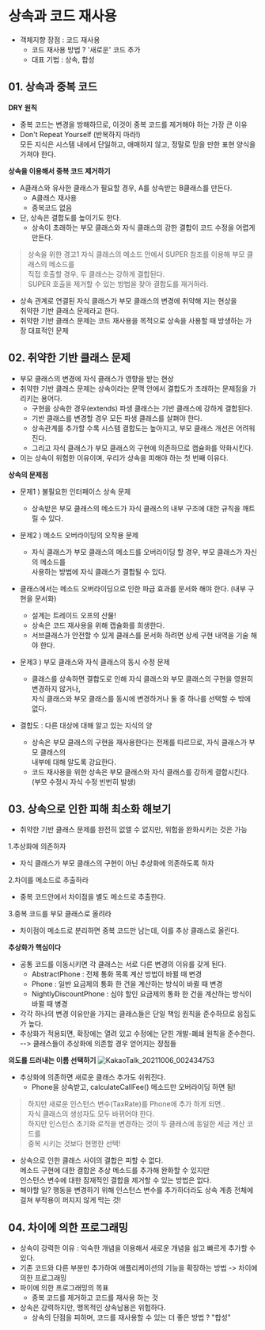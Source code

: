 # 상속과 코드 재사용
- 객체지향 장점 : 코드 재사용
  - 코드 재사용 방법 ? '새로운' 코드 추가
  - 대표 기법 : 상속, 합성

## 01. 상속과 중복 코드
**DRY 원칙**
- 중복 코드는 변경을 방해하므로, 이것이 중복 코드를 제거해야 하는 가장 큰 이유
- Don't Repeat Yourself (반복하지 마라!)  
  모든 지식은 시스템 내에서 단일하고, 애매하지 않고, 정말로 믿을 만한 표현 양식을 가져야 한다.

**상속을 이용해서 중복 코드 제거하기**
- A클래스와 유사한 클래스가 필요할 경우, A를 상속받는 B클래스를 만든다.
  - A클래스 재사용
  - 중복코드 없음
- 단, 상속은 결합도를 높이기도 한다.
  - 상속이 초래하는 부모 클래스와 자식 클래스의 강한 결합이 코드 수정을 어렵게 만든다.

> 상속을 위한 경고1
> 자식 클래스의 메소드 안에서 SUPER 참조를 이용해 부모 클래스의 메소드를  
> 직접 호출할 경우, 두 클래스는 강하게 결합된다.  
> SUPER 호출을 제거할 수 있는 방법을 찾아 결합도를 재거하라.

- 상속 관계로 연결된 자식 클래스가 부모 클래스의 변경에 취약해 지는 현상을  
  취약한 기반 클래스 문제라고 한다.
- 취약한 기반 클래스 문제는 코드 재사용을 목적으로 상속을 사용할 때 방생하는 가장 대표적인 문제

## 02. 취약한 기반 클래스 문제
- 부모 클래스의 변경에 자식 클래스가 영향을 받는 현상
- 취약한 기반 클래스 문제는 상속이라는 문맥 안에서 결합도가 초래하는 문제점을 가리키는 용어다.
  - 구현을 상속한 경우(extends) 파생 클래스는 기반 클래스에 강하게 결합된다.
  - 기반 클래스를 변경할 경우 모든 파생 클래스를 살펴야 한다.
  - 상속관계를 추가할 수록 시스템 결합도는 높아지고, 부모 클래스 개선은 어려워 진다.
  - 그리고 자식 클래스가 부모 클래스의 구현에 의존하므로 캡슐화를 약화시킨다.
- 이는 상속이 위험한 이유이며, 우리가 상속을 피해야 하는 첫 번째 이유다.

**상속의 문제점**
- 문제1 ) 불필요한 인터페이스 상속 문제
  - 상속받은 부모 클래스의 메소드가 자식 클래스의 내부 구조에 대한 규칙을 깨트릴 수 있다.
- 문제2 ) 메소드 오버라이딩의 오작용 문제
  - 자식 클래스가 부모 클래스의 메소드를 오버라이딩 할 경우, 부모 클래스가 자신의 메소드를  
   사용하는 방법에 자식 클래스가 결합될 수 있다.

- 클래스에서는 메소드 오버라이딩으로 인한 파급 효과를 문서화 해야 한다. (내부 구현을 문서화)
  - 설계는 트레이드 오프의 산물!
  - 상속은 코드 재사용을 위해 캡슐화를 희생한다.
  - 서브클래스가 안전할 수 있게 클래스를 문서화 하려면 상세 구현 내역을 기술 해야 한다.

- 문제3 ) 부모 클래스와 자식 클래스의 동시 수정 문제
  - 클래스를 상속하면 결합도로 인해 자식 클래스와 부모 클래스의 구현을 영원히 변경하지 않거나,  
    자식 클래스와 부모 클래스를 동시에 변경하거나 둘 중 하나를 선택할 수 밖에 없다.

- 결합도 : 다른 대상에 대해 알고 있는 지식의 양
  - 상속은 부모 클래스의 구현을 재사용한다는 전제를 따르므로, 자식 클래스가 부모 클래스의  
    내부에 대해 알도록 강요한다.
  - 코드 재사용을 위한 상속은 부모 클래스와 자식 클래스를 강하게 결합시킨다.  
    (부모 수정시 자식 수정 빈번히 발생)

## 03. 상속으로 인한 피해 최소화 해보기
- 취약한 기반 클래스 문제를 완전히 없앨 수 없지만, 위험을 완화시키는 것은 가능

1.추상화에 의존하자
- 자식 클래스가 부모 클래스의 구현이 아닌 추상화에 의존하도록 하자

2.차이를 메소드로 추출하라
- 중복 코드안에서 차이점을 별도 메소드로 추출한다.

3.중복 코드를 부모 클래스로 올려라
- 차이점이 메소드로 분리하면 중복 코드만 남는데, 이를 추상 클래스로 올린다.

**추상화가 핵심이다**
- 공통 코드를 이동시키면 각 클래스는 서로 다른 변경의 이유를 갖게 된다.
  - AbstractPhone : 전체 통화 목록 계산 방법이 바뀔 때 변경
  - Phone : 일반 요금제의 통화 한 건을 계산하는 방식이 바뀔 때 변경
  - NightlyDiscountPhone : 심야 할인 요금제의 통화 한 건을 계산하는 방식이 바뀔 때 병경
- 각각 하나의 변경 이유만을 가지는 클래스들은 단일 책임 원칙을 준수하므로 응집도가 높다.
- 추상화가 적용되면, 확장에는 열려 있고 수정에는 닫힌 개발-폐쇄 원칙을 준수한다.
  --> 클래스들이 추상화에 의존할 경우 얻어지는 장점들

**의도를 드러내는 이름 선택하기**
![KakaoTalk_20211006_002434753](https://user-images.githubusercontent.com/67268117/136053819-95ff3002-5a2b-45a6-8e95-7abec95877e2.jpg)
- 추상화에 의존하면 새로운 클래스 추가도 쉬워진다.
  - Phone을 상속받고, calculateCallFee() 메소드만 오버라이딩 하면 됨!

> 하지만 새로운 인스턴스 변수(TaxRate)를 Phone에 추가 하게 되면..  
> 자식 클래스의 생성자도 모두 바뀌어야 한다.  
> 하지만 인스턴스 초기화 로직을 변경하는 것이 두 클래스에 동일한 세금 계산 코드를  
> 중복 시키는 것보다 현명한 선택!

- 상속으로 인한 클래스 사이의 결합은 피할 수 없다.  
  메소드 구현에 대한 결합은 추상 메소드를 추가해 완화할 수 있지만   
  인스턴스 변수에 대한 잠재적인 결합을 제거할 수 있는 방법은 없다.
- 해야할 일? 행동을 변경하기 위해 인스턴스 변수를 추가하더라도 상속 계층 전체에 걸쳐 부작용이 퍼지지 않게 막는 것!

## 04. 차이에 의한 프로그래밍
- 상속이 강력한 이유 : 익숙한 개념을 이용해서 새로운 개념을 쉽고 빠르게 추가할 수 있다.
- 기존 코드와 다른 부분만 추가하여 애플리케이션의 기능을 확장하는 방법 -> 차이에 의한 프로그래밍
- 파이에 의한 프로그래밍의 목표
  - 중복 코드를 제거하고 코드를 재사용 하는 것
- 상속은 강력하지만, 맹목적인 상속남용은 위험하다.
  - 상속의 단점을 피하며, 코드를 재사용할 수 있는 더 좋은 방법 ? "합성"
 